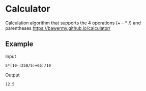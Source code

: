 # Calculator
Calculation algorithm that supports the 4 operations (+ - * /) and parentheses
https://bawermy.github.io/calculator/

## Example
Input
```
5*(10-(250/5)+65)/10
```
Output
```
12.5
```
